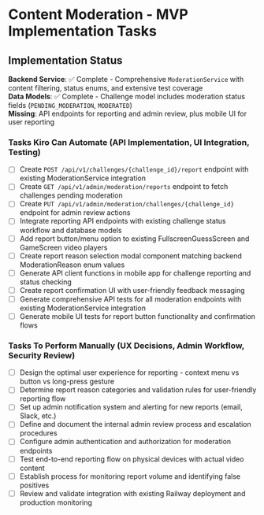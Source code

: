 # Content Moderation - MVP Implementation Tasks

## Implementation Status
**Backend Service**: ✅ Complete - Comprehensive `ModerationService` with content filtering, status enums, and extensive test coverage  
**Data Models**: ✅ Complete - Challenge model includes moderation status fields (`PENDING_MODERATION`, `MODERATED`)  
**Missing**: API endpoints for reporting and admin review, plus mobile UI for user reporting

### Tasks Kiro Can Automate (API Implementation, UI Integration, Testing)

- [ ] Create `POST /api/v1/challenges/{challenge_id}/report` endpoint with existing ModerationService integration
- [ ] Create `GET /api/v1/admin/moderation/reports` endpoint to fetch challenges pending moderation
- [ ] Create `PUT /api/v1/admin/moderation/challenges/{challenge_id}` endpoint for admin review actions
- [ ] Integrate reporting API endpoints with existing challenge status workflow and database models
- [ ] Add report button/menu option to existing FullscreenGuessScreen and GameScreen video players
- [ ] Create report reason selection modal component matching backend ModerationReason enum values
- [ ] Generate API client functions in mobile app for challenge reporting and status checking
- [ ] Create report confirmation UI with user-friendly feedback messaging
- [ ] Generate comprehensive API tests for all moderation endpoints with existing ModerationService integration
- [ ] Generate mobile UI tests for report button functionality and confirmation flows

### Tasks To Perform Manually (UX Decisions, Admin Workflow, Security Review)

- [ ] Design the optimal user experience for reporting - context menu vs button vs long-press gesture
- [ ] Determine report reason categories and validation rules for user-friendly reporting flow
- [ ] Set up admin notification system and alerting for new reports (email, Slack, etc.)
- [ ] Define and document the internal admin review process and escalation procedures
- [ ] Configure admin authentication and authorization for moderation endpoints
- [ ] Test end-to-end reporting flow on physical devices with actual video content
- [ ] Establish process for monitoring report volume and identifying false positives
- [ ] Review and validate integration with existing Railway deployment and production monitoring